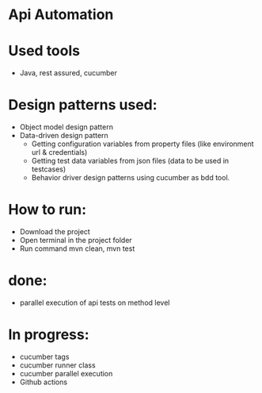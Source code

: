 # Api Automation

# Used tools
- Java, rest assured, cucumber

# Design patterns used:
- Object model design pattern
- Data-driven design pattern
  - Getting configuration variables from property files (like environment url & credentials)
  - Getting test data variables from json files (data to be used in testcases)
  - Behavior driver design patterns using cucumber as bdd tool.

# How to run:
- Download the project
- Open terminal in the project folder
- Run command mvn clean, mvn test

# done:
- parallel execution of api tests on method level

# In progress:
- cucumber tags
- cucumber runner class
- cucumber parallel execution
- Github actions
